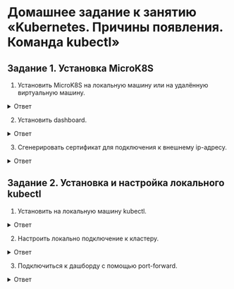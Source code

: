 # Домашнее задание к занятию «Kubernetes. Причины появления. Команда kubectl»   

## Задание 1. Установка MicroK8S    

1. Установить MicroK8S на локальную машину или на удалённую виртуальную машину.

<details>
<summary>Ответ</summary>
<br>   
Установку произвел на виртуальную машину, по инструкции из ДЗ.   
  
````   
netology@microk8s:~microk8s status
microk8s is running
high-availability: no
  datastore master nodes: 127.0.0.1:19001
  datastore standby nodes: none
addons:
  enabled:
    dashboard            # (core) The Kubernetes dashboard
    dns                  # (core) CoreDNS
    ha-cluster           # (core) Configure high availability on the current node
    helm                 # (core) Helm - the package manager for Kubernetes
    helm3                # (core) Helm 3 - the package manager for Kubernetes
    metrics-server       # (core) K8s Metrics Server for API access to service metrics
  disabled:
    cert-manager         # (core) Cloud native certificate management
    community            # (core) The community addons repository
    gpu                  # (core) Automatic enablement of Nvidia CUDA
    host-access          # (core) Allow Pods connecting to Host services smoothly
    hostpath-storage     # (core) Storage class; allocates storage from host directory
    ingress              # (core) Ingress controller for external access
    kube-ovn             # (core) An advanced network fabric for Kubernetes
    mayastor             # (core) OpenEBS MayaStor
    metallb              # (core) Loadbalancer for your Kubernetes cluster
    minio                # (core) MinIO object storage
    observability        # (core) A lightweight observability stack for logs, traces and metrics
    prometheus           # (core) Prometheus operator for monitoring and logging
    rbac                 # (core) Role-Based Access Control for authorisation
    registry             # (core) Private image registry exposed on localhost:32000
    storage              # (core) Alias to hostpath-storage add-on, deprecated

````   

</details>   

2. Установить dashboard.

<details>
<summary>Ответ</summary>
<br>

Установку выполняем с помощью команды sudo microk8s enable dashboard   

</details>  

3. Сгенерировать сертификат для подключения к внешнему ip-адресу.   

<details>
<summary>Ответ</summary>
<br>

````
netology@microk8s:sudo vim /var/snap/microk8s/current/certs/csr.conf.template
...
Добавил строку:
IP.3 = 158.160.123.124
...
Обновил сертификат:
sudo microk8s refresh-certs --cert front-proxy-client.crt
Taking a backup of the current certificates under /var/snap/microk8s/6070/certs-backup/
Creating new certificates
Signature ok
subject=CN = front-proxy-client
Getting CA Private Key
Restarting service kubelite.

````   

</details>    

## Задание 2. Установка и настройка локального kubectl    

1. Установить на локальную машину kubectl.

<details>
<summary>Ответ</summary>
<br>

````
netology@microk8s:/var/snap/microk8s/current$ sudo curl -LO https://storage.googleapis.com/kubernetes-release/release/`sudo curl -s https://storage.googleapis.com/kubernetes-release/release/stable.txt`/bin/linux/amd64/kubectl
  % Total    % Received % Xferd  Average Speed   Time    Time     Time  Current
                                 Dload  Upload   Total   Spent    Left  Speed
100 47.5M  100 47.5M    0     0  19.9M      0  0:00:02  0:00:02 --:--:-- 19.9M
netology@microk8s:/var/snap/microk8s/current$ sudo chmod +x ./kubectl
netology@microk8s:/var/snap/microk8s/current$ sudo mv ./kubectl /usr/local/bin/kubectl
netology@microk8s:/var/snap/microk8s/current$ echo "source <(kubectl completion bash)" >> ~/.bashrc
netology@microk8s:/var/snap/microk8s/current$ source <(kubectl completion bash)

````   
</details>    

2. Настроить локально подключение к кластеру.

<details>
<summary>Ответ</summary>
<br>   

````   
netology@microk8s:~$ sudo microk8s config > .kube/config
netology@microk8s:~$ kubectl get pods
No resources found in default namespace.   
````   
</details>   

3. Подключиться к дашборду с помощью port-forward.     

<details>
<summary>Ответ</summary>
<br>   
  
````   
netology@microk8s:~$ sudo microk8s kubectl port-forward -n kube-system service/kubernetes-dashboard 10443:443 --address 0.0.0.0
Forwarding from 0.0.0.0:10443 -> 8443
````
![Снимок экрана 2023-10-28 в 11 16 16](https://github.com/tomaevmax/devops-netology/assets/32243921/c96c0d20-50ce-4cf1-acf7-08a3aa8429b3)

</details>    
